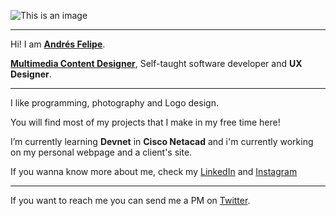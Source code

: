 ![This is an image](https://i.imgur.com/SiW0z4j.jpg)

<hr>

Hi! I am **[Andrés Felipe](https://github.com/afar-cmyk)**.

**[Multimedia Content Designer](https://andresfelipe.netlify.app/)**, Self-taught software developer and **UX Designer**.

<hr>

I like programming, photography and Logo design.

You will find most of my projects that I make in my free time here!

I’m currently learning **Devnet** in **Cisco Netacad** and i'm currently working on my personal webpage and a client's site.

If you wanna know more about me, check my [LinkedIn](https://www.linkedin.com/in/afar-cmyk/) and [Instagram](https://www.instagram.com/afarvf/)

<hr>

If you want to reach me you can send me a PM on [Twitter](https://twitter.com/Afar_CMYK).
